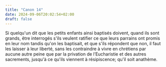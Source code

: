 ```yaml
---
title: "Canon 14"
date: 2024-09-06T20:02:54+02:00
draft: false
---
```



Si quelqu'un dit que les petits enfants ainsi baptisés doivent, quand ils sont grands, être interrogés s'ils veulent ratifier ce que leurs parrains ont promis en leur nom tandis qu'on les baptisait, et que s'ils répondent que non, il faut les laisser à leur liberté, sans les contraindre à vivre en chrétiens par aucune autre peine que par la privation de l’Eucharistie et des autres sacrements, jusqu'à ce qu'ils viennent à résipiscence; qu'il soit anathème.
